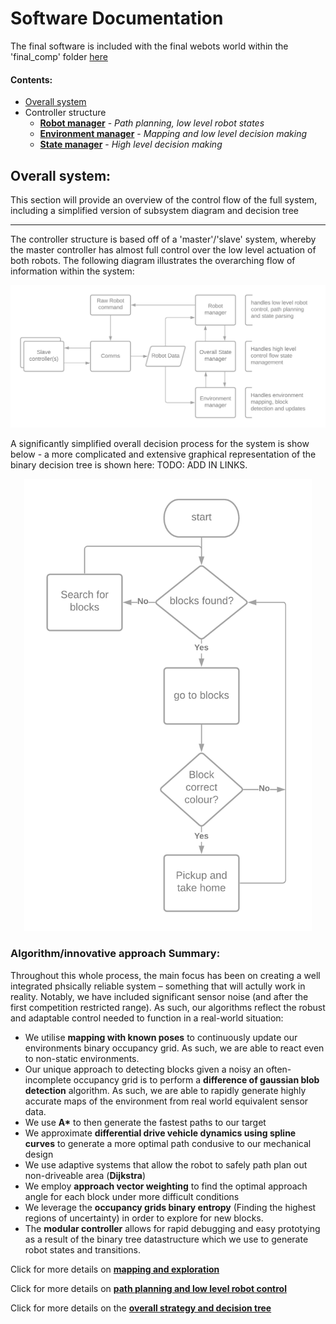 # Software Documentation

The final software is included with the final webots world within the 'final_comp' folder [here](github.com/BengineerZ/2CW_IDP/tree/main/final_comp)

#### Contents:

- [Overall system](software_main.md)
- Controller structure
    + [__Robot manager__](robot_manager.md) - *Path planning, low level robot states*
    + [__Environment manager__](environment_manager.md) - *Mapping and low level decision making*
    + [__State manager__](state_manager.md) - *High level decision making*

## Overall system:

This section will provide an overview of the control flow of the full system, including a simplified version of subsystem diagram and decision tree

---

The controller structure is based off of a 'master'/'slave' system, whereby the master controller has almost full control over the low level actuation of both robots. The following diagram illustrates the overarching flow of information within the system:

![controller_struct](img/controller_structure.png)

A significantly simplified overall decision process for the system is show below - a more complicated and extensive graphical representation of the binary decision tree is shown here: TODO: ADD IN LINKS.

<p align="center">
  <img width="460" src="./img/simplified_control_flow.png">
</p>

### Algorithm/innovative approach Summary:

Throughout this whole process, the main focus has been on creating a well integrated phsically reliable system – something that will actully work in reality. Notably, we have included significant sensor noise (and after the first competition restricted range). As such, our algorithms reflect the robust and adaptable control needed to function in a real-world situation:

- We utilise __mapping with known poses__ to continuously update our environments binary occupancy grid. As such, we are able to react even to non-static environments. 
- Our unique approach to detecting blocks given a noisy an often-incomplete occupancy grid is to perform a __difference of gaussian blob detection__ algorithm. As such, we are able to rapidly generate highly accurate maps of the environment from real world equivalent sensor data. 
- We use __A*__ to then generate the fastest paths to our target 
- We approximate __differential drive vehicle dynamics using spline curves__ to generate a more optimal path condusive to our mechanical design
- We use adaptive systems that allow the robot to safely path plan out non-driveable area (__Dijkstra__)
- We employ __approach vector weighting__ to find the optimal approach angle for each block under more difficult conditions
- We leverage the __occupancy grids binary entropy__ (Finding the highest regions of uncertainty) in order to explore for new blocks. 
- The __modular controller__ allows for rapid debugging and easy prototying as a result of the binary tree datastructure which we use to generate robot states and transitions.

Click for more details on [__mapping and exploration__](environment_manager.md)

Click for more details on [__path planning and low level robot control__](robot_manager.md)

Click for more details on the [__overall strategy and decision tree__](state_manager.md)














